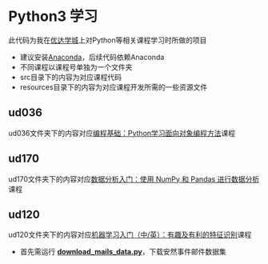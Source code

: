 # Python3 学习
此代码为我在[优达学城](https://cn.udacity.com)上对Python等相关课程学习时所做的项目
* 建议安装[Anaconda](https://www.continuum.io/downloads)，后续代码依赖Anaconda
* 不同课程以课程号单独为一个文件夹
* src目录下的内容为对应课程代码
* resources目录下的内容为对应课程开发所需的一些资源文件

## ud036
ud036文件夹下的内容对应[编程基础：Python学习面向对象编程方法](https://cn.udacity.com/course/programming-foundations-with-python--ud036)课程

## ud170
ud170文件夹下的内容对应[数据分析入门：使用 NumPy 和 Pandas 进行数据分析](https://cn.udacity.com/course/intro-to-data-analysis--ud170)课程

## ud120
ud120文件夹下的内容对应[机器学习入门（中/英）：有趣及有利的特征识别](https://cn.udacity.com/course/intro-to-machine-learning--ud120)课程
* 首先需运行 [**download_mails_data.py**](ud120/src/download_mails_data.py)，下载安然事件邮件数据集